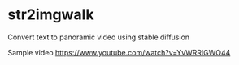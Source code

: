 # str2imgwalk
Convert text to panoramic video using stable diffusion

Sample video 
https://www.youtube.com/watch?v=YvWRRlGWO44
